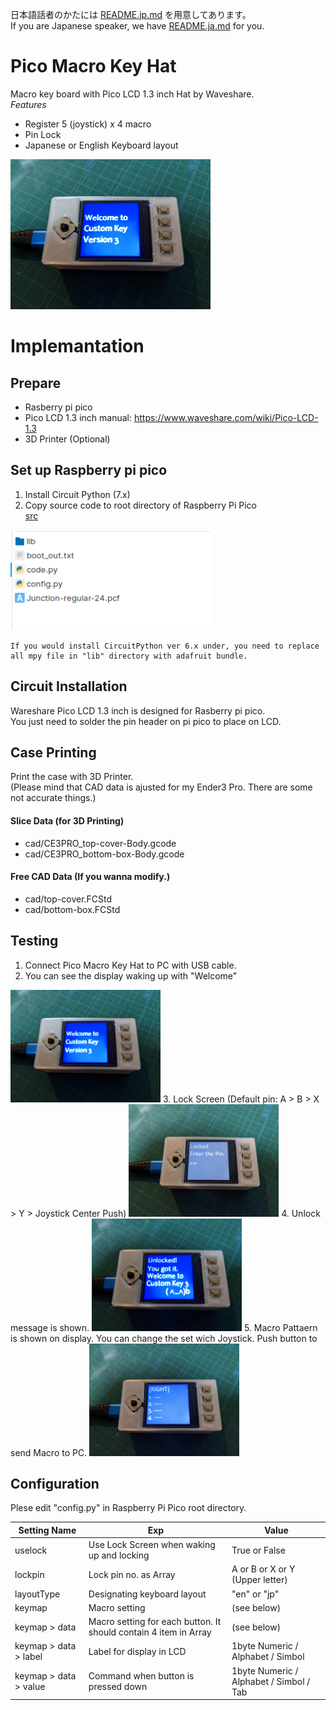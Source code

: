 日本語話者のかたには [README.jp.md](/README.ja.md) を用意してあります。  
If you are Japanese speaker, we have [README.ja.md](/README.ja.md) for you.

# Pico Macro Key Hat
Macro key board with Pico LCD 1.3 inch Hat by Waveshare.  
*Features*
- Register 5 (joystick) x 4 macro
- Pin Lock
- Japanese or English Keyboard layout

<img src="./sc_welcome.jpg" width="320" />

# Implemantation
## Prepare
* Rasberry pi pico
* Pico LCD 1.3 inch
  manual: https://www.waveshare.com/wiki/Pico-LCD-1.3
* 3D Printer (Optional)

## Set up Raspberry pi pico 
1. Install Circuit Python (7.x)  
2. Copy source code to root directory of Raspberry Pi Pico  
[src](src)   
<img src="./sc_rootdir.png" width="320" />

```
If you would install CircuitPython ver 6.x under, you need to replace all mpy file in "lib" directory with adafruit bundle.
```

## Circuit Installation
Wareshare Pico LCD 1.3 inch is designed for Rasberry pi pico.  
You just need to solder the pin header on pi pico to place on LCD.

## Case Printing
Print the case with 3D Printer.  
(Please mind that CAD data is ajusted for my Ender3 Pro. There are some not accurate things.)
  
#### Slice Data (for 3D Printing)
- cad/CE3PRO_top-cover-Body.gcode
- cad/CE3PRO_bottom-box-Body.gcode

#### Free CAD Data (If you wanna modify.)
- cad/top-cover.FCStd
- cad/bottom-box.FCStd

## Testing
1. Connect Pico Macro Key Hat to PC with USB cable.
2. You can see the display waking up with "Welcome"
<img src="./sc_welcome.jpg" width="240" />
3. Lock Screen (Default pin: A > B > X > Y > Joystick Center Push)
<img src="./sc_lock.jpg" width="240" />
4. Unlock message is shown.
<img src="./sc_unlock.jpg" width="240" />
5. Macro Pattaern is shown on display. You can change the set wich Joystick. Push button to send Macro to PC. 
<img src="./sc_macromain.jpg" width="240" />

## Configuration
Plese edit "config.py" in Raspberry Pi Pico root directory.

|  Setting Name  |  Exp  |  Value  |
| ---- | ---- | ---- |
|  uselock  |  Use Lock Screen when waking up and locking  |  True or False  |
|  lockpin  |  Lock pin no. as Array  |  A or B or X or Y (Upper letter)  |
| layoutType  |  Designating keyboard layout  |  "en" or "jp"  |
| keymap  |  Macro setting  |  (see below)  |
| keymap > data |  Macro setting for each button. It should contain 4 item in Array  |  (see below)  |
| keymap > data > label |  Label for display in LCD  |  1byte Numeric / Alphabet / Simbol  |
| keymap > data > value |  Command when button is pressed down  |  1byte Numeric / Alphabet / Simbol / Tab  |
